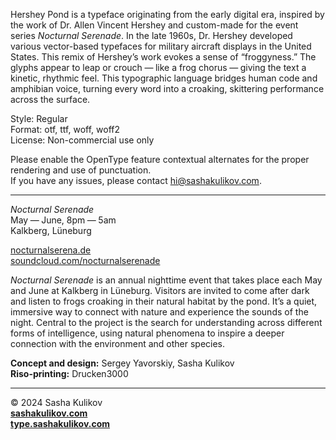 Hershey Pond is a typeface originating from the early digital era, inspired by the work of Dr. Allen Vincent Hershey and custom-made for the event series *Nocturnal Serenade*. In the late 1960s, Dr. Hershey developed various vector-based typefaces for military aircraft displays in the United States. This remix of Hershey’s work evokes a sense of “froggyness.” The glyphs appear to leap or crouch — like a frog chorus — giving the text a kinetic, rhythmic feel. This typographic language bridges human code and amphibian voice, turning every word into a croaking, skittering performance across the surface.

Style: Regular  
Format: otf, ttf, woff, woff2  
License: Non-commercial use only

Please enable the OpenType feature contextual alternates for the proper rendering and use of punctuation.  
If you have any issues, please contact [hi@sashakulikov.com](mailto:hi@sashakulikov.com).


---

*Nocturnal Serenade*  
May — June, 8pm — 5am  
Kalkberg, Lüneburg

[nocturnalserena.de](https://www.nocturnalserena.de/)  
[soundcloud.com/nocturnalserenade](https://soundcloud.com/nocturnalserenade)

*Nocturnal Serenade* is an annual nighttime event that takes place each May and June at Kalkberg in Lüneburg. Visitors are invited to come after dark and listen to frogs croaking in their natural habitat by the pond. It’s a quiet, immersive way to connect with nature and experience the sounds of the night. Central to the project is the search for understanding across different forms of intelligence, using natural phenomena to inspire a deeper connection with the environment and other species.

**Concept and design:** Sergey Yavorskiy, Sasha Kulikov  
**Riso-printing:** Drucken3000

---

© 2024 Sasha Kulikov  
**[sashakulikov.com](https://www.sashakulikov.com/)**  
**[type.sashakulikov.com](https://type.sashakulikov.com/)**
